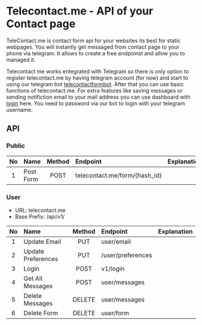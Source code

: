 # Telecontact.me - API of your Contact page

TeleContact.me is contact form api for your websites its best for static webpages.
You will instantly get messaged from contact page to your phone via telegram. It allows to create a free endpoinst and allow you to managed it.

Telecontact me works entegrated with Telegram so there is only option to register telecontact.me by having telegram account (for now) and start to using our telegram bot [telecontactformbot](https://telegram.me/telecontactformbot). After that you can use basic functions of telecontact.me. For extra features like saving messages or sending notifiction email to your mail address you can use dashboard with [login](https://telecontact.me/login) here. You need to password via our bot to login with your telegram username.

## API

### Public

|No| Name | Method | Endpoint | Explanation |
|:----:|:----|:------:|:--------|:-------------|
|1|Post Form|POST|telecontact.me/form/{hash_id}|             |

### User

- URL: telecontact.me
- Base Prefix: /api/v1/

|No| Name | Method | Endpoint | Explanation |
|:----:|:----|:------:|:--------|:-------------|
|1|Update Email|PUT|user/email|             |
|2|Update Preferences|PUT|/user/preferences|             |
|3|Login|POST|v1/login|             |
|4|Get All Messages|POST|user/messages|             |
|5|Delete Messages|DELETE|user/messages|             |
|6|Delete Form|DELETE|user/form|             |